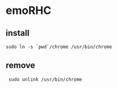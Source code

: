 emoRHC
======

install
-------

    sudo ln -s `pwd`/chrome /usr/bin/chrome

remove
------

     sudo unlink /usr/bin/chrome
